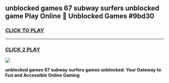 
## unblocked games 67 subway surfers unblocked game Play Online 👋 Unblocked Games #9bd30
<h3>
<a href="https://premium.freeplayer.one?title=unblocked_games_67_subway_surfers&ref=21F">CLICK TO PLAY</a></h3>
<hr>

<h3>
<a href="https://premium.freeplayer.one?title=unblocked_games_67_subway_surfers&ref=21F">CLICK 2 PLAY</a>
  
</h3>

<a href="https://premium.freeplayer.one?title=unblocked_games_67_subway_surfers&ref=21F/"><img src="https://clearcache.store/games.png"></a>


**unblocked games 67 subway surfers games unblocked: Your Gateway to Fun and Accessible Online Gaming**
